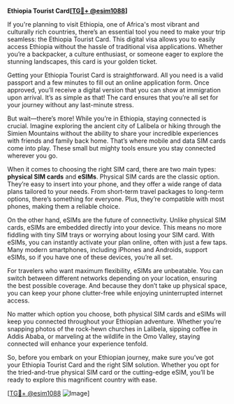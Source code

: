 **Ethiopia Tourist Card[[TG💪+ @esim1088](https://t.me/s/esim1088)]**

If you're planning to visit Ethiopia, one of Africa's most vibrant and culturally rich countries, there’s an essential tool you need to make your trip seamless: the Ethiopia Tourist Card. This digital visa allows you to easily access Ethiopia without the hassle of traditional visa applications. Whether you’re a backpacker, a culture enthusiast, or someone eager to explore the stunning landscapes, this card is your golden ticket.

Getting your Ethiopia Tourist Card is straightforward. All you need is a valid passport and a few minutes to fill out an online application form. Once approved, you’ll receive a digital version that you can show at immigration upon arrival. It’s as simple as that! The card ensures that you’re all set for your journey without any last-minute stress.

But wait—there’s more! While you’re in Ethiopia, staying connected is crucial. Imagine exploring the ancient city of Lalibela or hiking through the Simien Mountains without the ability to share your incredible experiences with friends and family back home. That’s where mobile and data SIM cards come into play. These small but mighty tools ensure you stay connected wherever you go.

When it comes to choosing the right SIM card, there are two main types: **physical SIM cards** and **eSIMs**. Physical SIM cards are the classic option. They’re easy to insert into your phone, and they offer a wide range of data plans tailored to your needs. From short-term travel packages to long-term options, there’s something for everyone. Plus, they’re compatible with most phones, making them a reliable choice.

On the other hand, eSIMs are the future of connectivity. Unlike physical SIM cards, eSIMs are embedded directly into your device. This means no more fiddling with tiny SIM trays or worrying about losing your SIM card. With eSIMs, you can instantly activate your plan online, often with just a few taps. Many modern smartphones, including iPhones and Androids, support eSIMs, so if you have one of these devices, you’re all set.

For travelers who want maximum flexibility, eSIMs are unbeatable. You can switch between different networks depending on your location, ensuring the best possible coverage. And because they don’t take up physical space, you can keep your phone clutter-free while enjoying uninterrupted internet access.

No matter which option you choose, both physical SIM cards and eSIMs will keep you connected throughout your Ethiopian adventure. Whether you’re snapping photos of the rock-hewn churches in Lalibela, sipping coffee in Addis Ababa, or marveling at the wildlife in the Omo Valley, staying connected will enhance your experience tenfold.

So, before you embark on your Ethiopian journey, make sure you’ve got your Ethiopia Tourist Card and the right SIM solution. Whether you opt for the tried-and-true physical SIM card or the cutting-edge eSIM, you’ll be ready to explore this magnificent country with ease.

[[TG💪+ @esim1088](https://t.me/s/esim1088) ![Image](https://i.postimg.cc/Y0z9fWf4/image.png)]